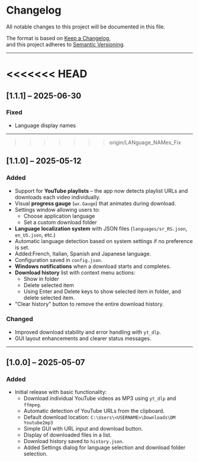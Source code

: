 # Changelog

All notable changes to this project will be documented in this file.

The format is based on [Keep a Changelog](https://keepachangelog.com/en/1.0.0/),  
and this project adheres to [Semantic Versioning](https://semver.org/spec/v2.0.0.html).

---

<<<<<<< HEAD
=======
## [1.1.1] – 2025-06-30
### Fixed
- Language display names
---

>>>>>>> origin/LANguage_NAMes_Fix
## [1.1.0] – 2025-05-12
### Added
- Support for **YouTube playlists** – the app now detects playlist URLs and downloads each video individually.
- Visual **progress gauge** (`wx.Gauge`) that animates during download.
- Settings window allowing users to:
  - Choose application language
  - Set a custom download folder
- **Language localization system** with JSON files (`languages/sr_RS.json`, `en_US.json`, etc.)
- Automatic language detection based on system settings if no preference is set.
- Added:French, Italian, Spanish and Japanese language.
- Configuration saved in `config.json`.
- **Windows notifications** when a download starts and completes.
- **Download history** list with context menu actions:
  - Show in folder
  - Delete selected item
  - Using Enter and Delete keys to show selected item in folder, and delete selected item.
- "Clear history" button to remove the entire download history.

### Changed
- Improved download stability and error handling with `yt_dlp`.
- GUI layout enhancements and clearer status messages.

---

## [1.0.0] – 2025-05-07
### Added
- Initial release with basic functionality:
  - Download individual YouTube videos as MP3 using `yt_dlp` and `ffmpeg`.
  - Automatic detection of YouTube URLs from the clipboard.
  - Default download location: `C:\Users\<USERNAME>\Downloads\DM Youtube2mp3`
  - Simple GUI with URL input and download button.
  - Display of downloaded files in a list.
  - Download history saved to `history.json`.
  - Added Settings dialog for language selection and download folder selection.


